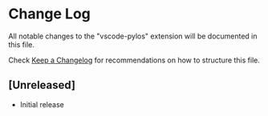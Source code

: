 # Change Log

All notable changes to the "vscode-pylos" extension will be documented in this file.

Check [Keep a Changelog](http://keepachangelog.com/) for recommendations on how to structure this file.

## [Unreleased]

- Initial release